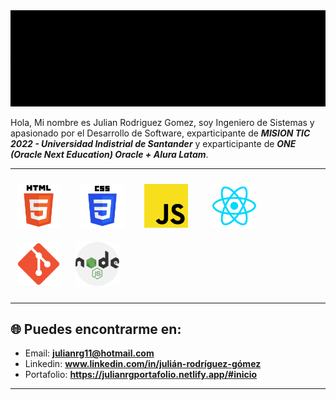 
<img src="./img/GifConsole.gif">

<br>

Hola, Mi nombre es Julian Rodriguez Gomez, soy Ingeniero de Sistemas y apasionado por el Desarrollo de Software, exparticipante de ***MISION TIC 2022 - Universidad Indistrial de Santander*** y exparticipante de ***ONE (Oracle Next Education) Oracle + Alura Latam***.

---------

<img width="70px" 
    height="70px" 
    style="margin: 10px"
    src="./img/html.svg"> &nbsp;
<img width="70px" 
    height="70px" 
    style="margin: 10px"
    src="./img/css.svg"> &nbsp;
<img width="70px" 
    height="70px" 
    style="margin: 10px"
    src="./img/javascript.svg"> &nbsp; &nbsp;
<img width="70px" 
    height="70px" 
    style="margin: 10px"
    src="./img/react.svg"> &nbsp;
<img width="70px" 
    height="70px" 
    style="margin: 10px"
    src="./img/git.png">
<img width="70px" 
    height="70px" 
    style="margin: 10px"
    src="./img/nodejs.png">

-----

## 🌐 Puedes encontrarme en:

- Email: **julianrg11@hotmail.com**
- Linkedin: **www.linkedin.com/in/julián-rodríguez-gómez**
- Portafolio: **https://julianrgportafolio.netlify.app/#inicio**

 
--------

